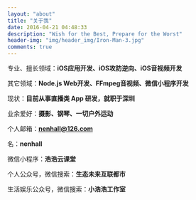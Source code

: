 ```yaml
---
layout: "about"
title: "关于我"
date: 2016-04-21 04:48:33
description: "Wish for the Best, Prepare for the Worst"
header-img: "img/header_img/Iron-Man-3.jpg"
comments: true
---
```


专业、擅长领域：**iOS应用开发、iOS攻防逆向、iOS音视频开发**

其它领域：**Node.js Web开发、FFmpeg音视频、微信小程序开发**

现状：**目前从事直播类 App 研发，就职于深圳**

业余爱好：**摄影、钢琴、一切户外运动**

个人邮箱：**nenhall@126.com**

名：**nenhall**

微信小程序：**浩浩云课堂**

个人公众号，微信搜索：**生态未来互联都市**

生活娱乐公众号，微信搜索：**小浩浩工作室**


